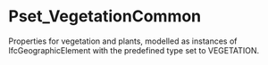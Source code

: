 # Pset_VegetationCommon

Properties for vegetation and plants, modelled as instances of IfcGeographicElement with the predefined type set to VEGETATION.
<!-- end of short definition -->


